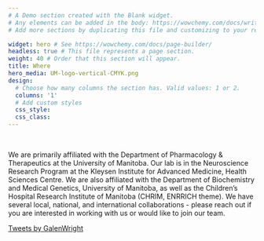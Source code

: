 ```yaml
---
# A Demo section created with the Blank widget.
# Any elements can be added in the body: https://wowchemy.com/docs/writing-markdown-latex/
# Add more sections by duplicating this file and customizing to your requirements.

widget: hero # See https://wowchemy.com/docs/page-builder/
headless: true # This file represents a page section.
weight: 40 # Order that this section will appear.
title: Where
hero_media: UM-logo-vertical-CMYK.png
design:
  # Choose how many columns the section has. Valid values: 1 or 2.
  columns: '1'
  # Add custom styles
  css_style:
  css_class:
---
```


<br>

We are primarily affiliated with the Department of Pharmacology & Therapeutics at the University of Manitoba. Our lab is in the Neuroscience Research Program at the Kleysen Institute for Advanced Medicine, Health Sciences Centre. We are also affiliated with the Department of Biochemistry and Medical Genetics, University of Manitoba, as well as the Children’s Hospital Research Institute of Manitoba (CHRIM, ENRRICH theme). We have several local, national, and international collaborations - please reach out if you are interested in working with us or would like to join our team.

<a class="twitter-timeline" data-lang="en" data-width="600" data-height="400" data-theme="dark" href="https://twitter.com/GalenWright?ref_src=twsrc%5Etfw">Tweets by GalenWright</a> <script async src="https://platform.twitter.com/widgets.js" charset="utf-8"></script>
